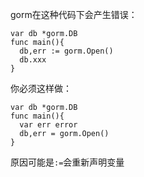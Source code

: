gorm在这种代码下会产生错误：
```
var db *gorm.DB
func main(){
  db,err := gorm.Open()
  db.xxx
}
```
你必须这样做：
```
var db *gorm.DB
func main(){
  var err error
  db,err = gorm.Open()
}
```
原因可能是`:=`会重新声明变量
